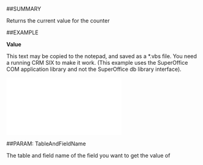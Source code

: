 

##SUMMARY

Returns the current value for the counter


##EXAMPLE

**Value**



This text may be copied to the notepad, and saved as a *.vbs file. You need a running CRM SIX to make it work. (This example uses the SuperOffice COM application library and not the SuperOffice db library interface).

![](../../Examples/vbs/SONumbers.Value.vbs.txt)







##PARAM: TableAndFieldName

The table and field name of the field you want to get the value of



